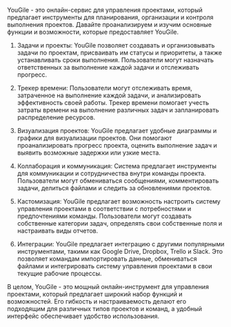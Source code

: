 YouGile - это онлайн-сервис для управления проектами, который предлагает инструменты для планирования, организации и контроля выполнения проектов. Давайте проанализируем и изучим основные функции и возможности, которые предоставляет YouGile.

1. Задачи и проекты: YouGile позволяет создавать и организовывать задачи по проектам, присваивать им статусы и приоритеты, а также устанавливать сроки выполнения. Пользователи могут назначать ответственных за выполнение каждой задачи и отслеживать прогресс.

2. Трекер времени: Пользователи могут отслеживать время, затраченное на выполнение каждой задачи, и анализировать эффективность своей работы. Трекер времени помогает учесть затраты времени на выполнение различных задач и запланировать распределение ресурсов.

3. Визуализация проектов: YouGile предлагает удобные диаграммы и графики для визуализации проектов. Они помогают проанализировать прогресс проекта, оценить выполнение задач и выявить возможные задержки или узкие места.

4. Коллаборация и коммуникация: Система предлагает инструменты для коммуникации и сотрудничества внутри команды проекта. Пользователи могут обмениваться сообщениями, комментировать задачи, делиться файлами и следить за обновлениями проектов.

5. Кастомизация: YouGile предлагает возможность настроить систему управления проектами в соответствии с потребностями и предпочтениями команды. Пользователи могут создавать собственные категории задач, определять свои собственные поля и настраивать виды отчетов.

6. Интеграции: YouGile предлагает интеграцию с другими популярными инструментами, такими как Google Drive, Dropbox, Trello и Slack. Это позволяет командам импортировать данные, обмениваться файлами и интегрировать систему управления проектами в свои текущие рабочие процессы.

В целом, YouGile - это мощный онлайн-инструмент для управления проектами, который предлагает широкий набор функций и возможностей. Его гибкость и настраиваемость делают его подходящим для различных типов проектов и команд, а удобный интерфейс обеспечивает удобство использования.